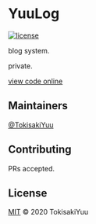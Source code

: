 # YuuLog

[![license](https://img.shields.io/static/v1?label=license&message=MIT&color=<COLOR>)](https://github.com/TokisakiYuu/Yuu-typescript-web-starter/blob/main/LICENSE) 

blog system.

private.

[view code online](https://github1s.com/TokisakiYuu/Yuulog)

## Maintainers

[@TokisakiYuu](https://github.com/TokisakiYuu)

## Contributing

PRs accepted.

## License

[MIT](https://github.com/TokisakiYuu/Yuu-typescript-web-starter/blob/main/LICENSE) © 2020 TokisakiYuu
